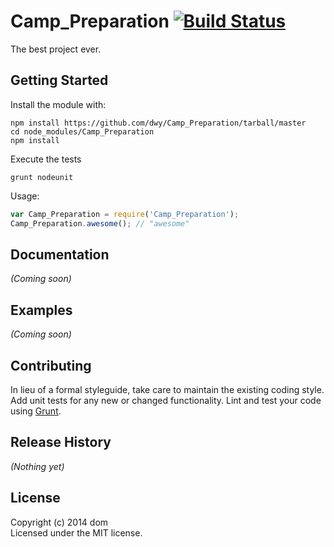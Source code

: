 # Camp_Preparation [![Build Status](https://secure.travis-ci.org/dwy/Camp_Preparation.png?branch=master)](http://travis-ci.org/dwy/Camp_Preparation)

The best project ever.

## Getting Started
Install the module with: 
```
npm install https://github.com/dwy/Camp_Preparation/tarball/master
cd node_modules/Camp_Preparation
npm install
```

Execute the tests
```
grunt nodeunit
```

Usage:

```javascript
var Camp_Preparation = require('Camp_Preparation');
Camp_Preparation.awesome(); // "awesome"
```

## Documentation
_(Coming soon)_

## Examples
_(Coming soon)_

## Contributing
In lieu of a formal styleguide, take care to maintain the existing coding style. Add unit tests for any new or changed functionality. Lint and test your code using [Grunt](http://gruntjs.com/).

## Release History
_(Nothing yet)_

## License
Copyright (c) 2014 dom  
Licensed under the MIT license.
